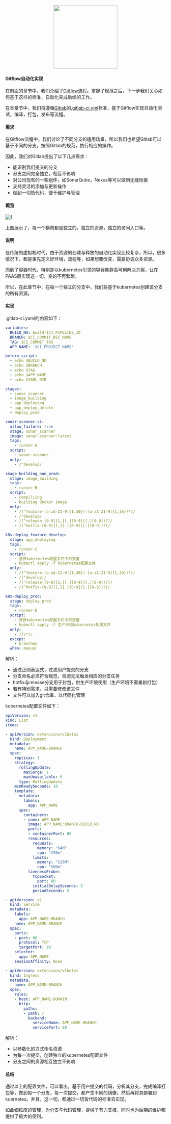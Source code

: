 <p align="center">
   <img width="200" src="GitflowAuto.png">
</p>

#### Gitflow自动化实现
在前面的章节中，我们介绍了[Gitflow](../../gitflow-workflow-cn/README.md)流程。掌握了规范之后，下一步我们关心如何基于这样的标准，自动化完成后续的工作。

在本章节中，我们将遵循[Gitlab](https://about.gitlab.com/)的[.gitlab-ci.yml](https://docs.gitlab.com/ee/ci/yaml/)标准，基于Gitflow实现自动化测试，编译，打包，发布等流程。

#### 需求
在Gitflow流程中，我们讨论了不同分支的适用场景，所以我们也希望Gitlab可以基于不同的分支，按照Gitlab的规范，执行相应的操作。

因此，我们对Gitlab提出了以下几点需求：

- 能识别我们提交的分支
- 分支之间完全独立，相互不影响
- 对公司现有的一些组件，如SonarQube，Nexus等可以做到无缝衔接
- 支持灵活的添加与更新操作
- 做到一切皆代码，便于维护与管理

#### 概览
![1](gitflow.png)

上图展示了，每一个横向都是独立的，独立的资源，独立的访问入口等。

#### 说明
在传统的虚拟机时代，由于资源的创建与释放的自动化实现比较复杂，所以，很多情况下，都是事先定义好环境，流程等，如果想要改变，需要协调众多资源。

而到了容器时代，特别是以kubernetes引领的容器集群高可用解决方案，让在PAAS层实现这一切，变的不再繁琐。

所以，在此章节中，在每一个独立的分支中，我们将基于kubernetes创建该分支的所有资源。

#### 实现

.gitlab-ci.yaml的内容如下：

```yaml
variables:
  BUILD_NO: build-$CI_PIPELINE_ID
  BRANCH: $CI_COMMIT_REF_NAME
  TAG: $CI_COMMIT_TAG
  APP_NAME: '$CI_PROJECT_NAME'

before_script:
  - echo $BUILD_NO
  - echo $BRANCH
  - echo $TAG
  - echo $APP_NAME
  - echo $YAML_DIR

stages:
  - sonar_scanner
  - image_building
  - app_deploying
  - app_deploy_delete
  - deploy_prod

sonar-scanner-ci:
  allow_failure: true
  stage: sonar_scanner
  image: sonar-scanner:latest
  tags:
    - runner-A
  script:
    - sonar-scanner
  only:
    - /^develop/

image-building_non_prod:
  stage: image_building
  tags:
    - runner-B
  script:
    - compiliing
    - building docker image
  only:
    - /(^feature-[a-zA-Z1-9]{1,30}(-[a-zA-Z1-9]{1,30})*)/
    - /^develop/
    - /(^release-[0-9]{1,}[.][0-9]([.][0-9])?)/
    - /(^hotfix-[0-9]{1,}[.][0-9]([.][0-9])?)/    

k8s-deploy_feature_develop:
  stage: app_deploying
  tags:
    - runner-C
  script:
    - 替换kubernetes配置文件中的变量
    - kubectl apply -f kubernetes配置文件
  only:
    - /(^feature-[a-zA-Z1-9]{1,30}(-[a-zA-Z1-9]{1,30})*)/
    - /(^develop)/
    - /(^release-[0-9]{1,}[.][0-9]([.][0-9])?)/
    - /(^hotfix-[0-9]{1,}[.][0-9]([.][0-9])?)/

k8s-deploy_prod:
  stage: deploy_prod
  tags:
    - runner-D
  script:
    - 替换kubernetes配置文件中的变量
    - kubectl apply -f 生产环境kubernetes配置文件
  only:
    - /(v*)/
  except:
    - branches
  when: manual

```
解析：

- 通过正则表达式，过滤用户提交的分支
- 分支命名必须符合规范，否则无法触发相应的分支任务
- hotfix与release分支用于封包，供生产环境使用（生产环境不需重新打包）
- 若有特别需求，只需要修改该文件
- 文件可以加入git仓库，以代码化管理

kubernetes配置文件如下：
```yaml
apiVersion: v1
kind: List
items:

- apiVersion: extensions/v1beta1
  kind: Deployment
  metadata:
    name: APP_NAME-BRANCH
  spec:
    replicas: 1
    strategy:
      rollingUpdate:
        maxSurge: 1
        maxUnavailable: 0
      type: RollingUpdate
    minReadySeconds: 10
    template:
      metadata:
        labels:
          app: APP_NAME
      spec:
        containers:
        - name: APP_NAME
          image: APP_NAME:BRANCH-BUILD_NO
          ports:
          - containerPort: 80
          resources:
            requests:
              memory: "64M"
              cpu: "250m"
            limits:
              memory: "128M"
              cpu: "500m"
          livenessProbe:
            tcpSocket:
              port: 80
            initialDelaySeconds: 5
            periodSeconds: 5

- apiVersion: v1
  kind: Service
  metadata:
    labels:
      app: APP_NAME-BRANCH
    name: APP_NAME-BRANCH
  spec:
    ports:
    - port: 80
      protocol: TCP
      targetPort: 80
    selector:
      app: APP_NAME
    sessionAffinity: None

- apiVersion: extensions/v1beta1
  kind: Ingress
  metadata:
    name: APP_NAME-BRANCH
  spec:
    rules:
    - host: APP_NAME-DOMAIN
      http:
        paths:
        - path: /
          backend:
            serviceName: APP_NAME-BRANCH
            servicePort: 80

```

解析：

- 以参数化的方式命名资源
- 为每一次提交，创建独立的kubernetes配置文件
- 分支之间的资源相互独立不影响

#### 总结

通过以上的配置文件，可以看出，基于用户提交的代码，分析其分支，完成编译打包等，做到每一个分支，每一次提交，都产生不同的镜像，然后再将其部署到kuernetes。并且，这一切，都通过一切皆代码的标准去实现。

如此细粒度的管理，为分支与代码管理，提供了有力支撑，同时也为后期的维护都提供了极大的便利。